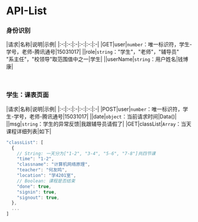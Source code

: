 # API-List

### 身份识别

|请求|名称|说明|示例|
|:-:|:-:|:-|:-:|:-:|:-|
|GET|user|`number`：唯一标识符，学生-学号，老师-腾讯通号|15031017|
||role|`string`："学生"，"老师"，"辅导员"<br/>"系主任"，"校领导"取范围值中之一|学生|
||userName|`string`：用户姓名|钱博康|

<br/>

### 学生：课表页面

|请求|名称|说明|示例|
|:-:|:-:|:-|:-:|:-:|:-|
|POST|user|`number`：唯一标识符，学生-学号，老师-腾讯通号|15031017|
||date|`object`：当前请求时间|Data()|
||msg|`string`：学生的异常反馈|我跟辅导员请假了|
|GET|classList|`Array`：当天课程详细列表|如下|

````javascript
"classList": [
  {
    // String: 一天分为["1-2", "3-4", "5-6", "7-8"]共四节课
    "time": "1-2",
    "classname": "计算机网络原理",
    "teacher": "何友鸣",
    "location": "学4201室",
    // Boolean: 课程是否结束
    "done": true, 
    "signin": true,
    "signout": true,
  },
  ...
]
````
